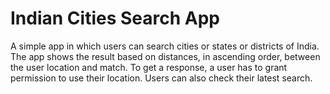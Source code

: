 # Indian Cities Search App
 A simple app in which users can search cities or states or districts of India. The app shows the result based on distances, in ascending order, between the user location and match.
To get a response, a  user has to grant permission to use their location. Users can also check their latest search.
